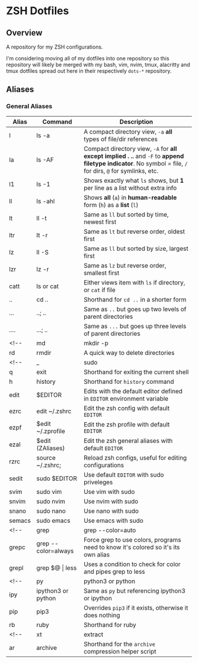 # ZSH Dotfiles

## Overview

A repository for my ZSH configurations.

I'm considering moving all of my dotfiles into one repository so this repository will likely be merged with my bash, vim, nvim, tmux, alacritty and tmux dotfiles spread out here in their respectively `dots-*` repository.

## Aliases

### General Aliases

| Alias | Command | Description |
--- | --- | --- |
| l | ls -a | A compact directory view, `-a` **all** types of file/dir references |
| la | ls -AF | Compact directory view, `-A` for **all except implied . ..** and `-F` to **append filetype indicator**. No symbol = file, `/` for dirs, `@` for symlinks, etc. |
| l1 | ls -1 | Shows exactly what `ls` shows, but **1** per line as a list without extra info |
| ll | ls -ahl | Shows **all** (`a`) in **human-readable** form (`h`) as a **list** (`l`) |
| lt | ll -t | Same as `ll` but sorted by time, newest first |
| ltr | lt -r | Same as `lt` but reverse order, oldest first |
| lz | ll -S | Same as `ll` but sorted by si`z`e, largest first |
| lzr | lz -r | Same as `lz` but reverse order, smallest first |
| catt | ls or cat | Either views item with `ls` if directory, or `cat` if file |
| .. | cd .. | Shorthand for `cd ..` in a shorter form |
| ... | ..; .. | Same as `..` but goes up two levels of parent directories |
| .... | ...; .. | Same as `...` but goes up three levels of parent directories |
<!-- | md | mkdir -p | A quick way to type out a tree of directories to add in one cmd |
| rd | rmdir | A quick way to delete directories | -->
<!-- | _ | sudo | A **really** short way to type `sudo` |
| q | exit | Shorthand for exiting the current shell |
| h | history | Shorthand for `history` command | -->
| edit | $EDITOR | Edits with the default editor defined in `EDITOR` environment variable|
| ezrc | edit ~/.zshrc | Edit the zsh config with default `EDITOR` |
| ezpf | $edit ~/.zprofile | Edit the zsh profile with default `EDITOR` |
| ezal | $edit (ZAliases) | Edit the zsh general aliases with default `EDITOR` |
| rzrc | source ~/.zshrc; | Reload zsh configs, useful for editing configurations |
| sedit | sudo $EDITOR | Use default `EDITOR` with sudo priveleges |
| svim | sudo vim | Use vim with sudo |
| snvim | sudo nvim | Use nvim with sudo |
| snano | sudo nano | Use nano with sudo |
| semacs | sudo emacs | Use emacs with sudo |
<!-- | grep | grep --color=auto | Default to automatic grep coloring, gets checked against host ability for color |
| grepc | grep --color=always | Force grep to use colors, programs need to know it's colored  so it's its own alias |
| grepl | grep $@ \| less | Uses a condition to check for color and pipes grep to less | -->
<!-- | py | python3 or python | Shorthand for python3 if it exists otherwise python |
| ipy | ipython3 or python | Same as `py` but referencing ipython3 or ipython |
| pip | pip3 | Overrides `pip3` if it exists, otherwise it does nothing |
| rb | ruby | Shorthand for ruby | -->
<!-- | xt | extract | Shorthand for the `extract` decompression helper script |
| ar | archive | Shorthand for the `archive` compression helper script | -->
